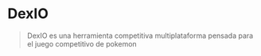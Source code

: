 # DexIO

> DexIO es una herramienta competitiva multiplataforma pensada para el juego competitivo de pokemon
